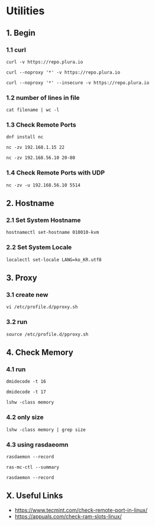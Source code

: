 # Utilities


## 1. Begin

### 1.1 curl

    curl -v https://repo.plura.io
    
    curl --noproxy '*' -v https://repo.plura.io
    
    curl --noproxy '*' --insecure -v https://repo.plura.io
            
### 1.2 number of lines in file

    cat filename | wc -l
    
### 1.3 Check Remote Ports

    dnf install nc
    
    nc -zv 192.168.1.15 22
    
    nc -zv 192.168.56.10 20-80

### 1.4 Check Remote Ports with UDP

    nc -zv -u 192.168.56.10 5514

## 2. Hostname

### 2.1 Set System Hostname

    hostnamectl set-hostname 010010-kvm

### 2.2 Set System Locale

    localectl set-locale LANG=ko_KR.utf8

## 3. Proxy

### 3.1 create new

    vi /etc/profile.d/pproxy.sh

### 3.2 run

    source /etc/profile.d/pproxy.sh


## 4. Check Memory

### 4.1 run

    dmidecode -t 16

    dmidecode -t 17

    lshw -class memory

### 4.2 only size

    lshw -class memory | grep size

### 4.3 using rasdaeomn

    rasdaemon --record

    ras-mc-ctl --summary

    rasdaemon --record


## X. Useful Links

- https://www.tecmint.com/check-remote-port-in-linux/
- https://appuals.com/check-ram-slots-linux/
